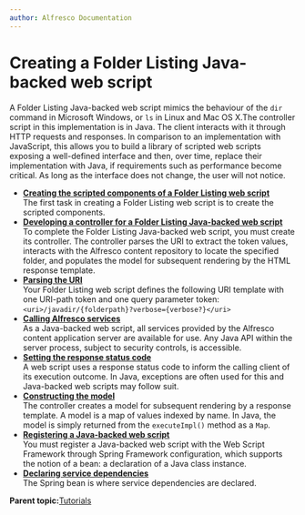 ```yaml
---
author: Alfresco Documentation
---
```


# Creating a Folder Listing Java-backed web script

A Folder Listing Java-backed web script mimics the behaviour of the `dir` command in Microsoft Windows, or `ls` in Linux and Mac OS X.The controller script in this implementation is in Java. The client interacts with it through HTTP requests and responses. In comparison to an implementation with JavaScript, this allows you to build a library of scripted web scripts exposing a well-defined interface and then, over time, replace their implementation with Java, if requirements such as performance become critical. As long as the interface does not change, the user will not notice.

-   **[Creating the scripted components of a Folder Listing web script](../tasks/ws-folderListing-Java-components.md)**  
The first task in creating a Folder Listing web script is to create the scripted components.
-   **[Developing a controller for a Folder Listing Java-backed web script](../tasks/ws-folderListing-Java-controller.md)**  
To complete the Folder Listing Java-backed web script, you must create its controller. The controller parses the URI to extract the token values, interacts with the Alfresco content repository to locate the specified folder, and populates the model for subsequent rendering by the HTML response template.
-   **[Parsing the URI](../concepts/ws-Java-URI.md)**  
Your Folder Listing web script defines the following URI template with one URI-path token and one query parameter token: `<uri>/javadir/{folderpath}?verbose={verbose?}</uri>`
-   **[Calling Alfresco services](../concepts/ws-Java-services.md)**  
As a Java-backed web script, all services provided by the Alfresco content application server are available for use. Any Java API within the server process, subject to security controls, is accessible.
-   **[Setting the response status code](../concepts/ws-Java-response.md)**  
A web script uses a response status code to inform the calling client of its execution outcome. In Java, exceptions are often used for this and Java-backed web scripts may follow suit.
-   **[Constructing the model](../concepts/ws-Java-model.md)**  
The controller creates a model for subsequent rendering by a response template. A model is a map of values indexed by name. In Java, the model is simply returned from the `executeImpl()` method as a `Map`.
-   **[Registering a Java-backed web script](../concepts/ws-Java-spring.md)**  
You must register a Java-backed web script with the Web Script Framework through Spring Framework configuration, which supports the notion of a bean: a declaration of a Java class instance.
-   **[Declaring service dependencies](../concepts/ws-Java-service.md)**  
The Spring bean is where service dependencies are declared.

**Parent topic:**[Tutorials](../tasks/ws-tutorials.md)

